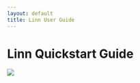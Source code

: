 ```yaml
---
layout: default
title: Linn User Guide
---
```


# Linn Quickstart Guide

<img style="floatcentre" src="http://linn.github.io/linn.site/images/Overview.png"  /> 